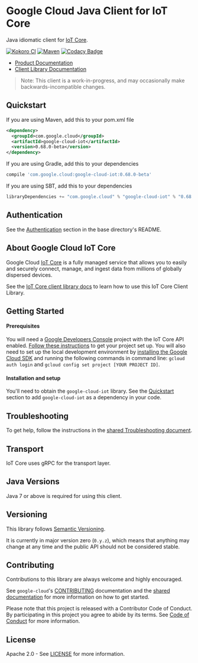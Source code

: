 Google Cloud Java Client for IoT Core
======================================

Java idiomatic client for [IoT Core][cloud-iot].

[![Kokoro CI](http://storage.googleapis.com/cloud-devrel-public/java/badges/google-cloud-java/master.svg)](http://storage.googleapis.com/cloud-devrel-public/java/badges/google-cloud-java/master.html)
[![Maven](https://img.shields.io/maven-central/v/com.google.cloud/google-cloud-iot.svg)](https://img.shields.io/maven-central/v/com.google.cloud/google-cloud-iot.svg)
[![Codacy Badge](https://api.codacy.com/project/badge/grade/9da006ad7c3a4fe1abd142e77c003917)](https://www.codacy.com/app/mziccard/google-cloud-java)

- [Product Documentation][iot-product-docs]
- [Client Library Documentation][iot-client-lib-docs]

> Note: This client is a work-in-progress, and may occasionally
> make backwards-incompatible changes.

Quickstart
----------

[//]: # ({x-version-update-start:google-cloud-iot:released})
If you are using Maven, add this to your pom.xml file
```xml
<dependency>
  <groupId>com.google.cloud</groupId>
  <artifactId>google-cloud-iot</artifactId>
  <version>0.68.0-beta</version>
</dependency>
```
If you are using Gradle, add this to your dependencies
```Groovy
compile 'com.google.cloud:google-cloud-iot:0.68.0-beta'
```
If you are using SBT, add this to your dependencies
```Scala
libraryDependencies += "com.google.cloud" % "google-cloud-iot" % "0.68.0-beta"
```
[//]: # ({x-version-update-end})

Authentication
--------------

See the [Authentication](https://github.com/googleapis/google-cloud-java#authentication) section in the base directory's README.

About Google Cloud IoT Core
----------------------------

Google Cloud [IoT Core][cloud-iot]  is a fully managed service that allows you to easily and securely connect, manage, and ingest data from millions of globally dispersed devices.

See the [IoT Core client library docs][iot-client-lib-docs] to learn how to use this IoT Core Client Library.

Getting Started
---------------
#### Prerequisites
You will need a [Google Developers Console](https://console.developers.google.com/) project with the IoT Core API enabled. [Follow these instructions](https://cloud.google.com/resource-manager/docs/creating-managing-projects) to get your project set up. You will also need to set up the local development environment by [installing the Google Cloud SDK](https://cloud.google.com/sdk/) and running the following commands in command line: `gcloud auth login` and `gcloud config set project [YOUR PROJECT ID]`.

#### Installation and setup
You'll need to obtain the `google-cloud-iot` library.  See the [Quickstart](#quickstart) section to add `google-cloud-iot` as a dependency in your code.

Troubleshooting
---------------

To get help, follow the instructions in the [shared Troubleshooting document](https://github.com/googleapis/google-cloud-common/blob/master/troubleshooting/readme.md#troubleshooting).

Transport
---------
IoT Core uses gRPC for the transport layer.

Java Versions
-------------

Java 7 or above is required for using this client.

Versioning
----------

This library follows [Semantic Versioning](http://semver.org/).

It is currently in major version zero (``0.y.z``), which means that anything may change at any time and the public API should not be considered stable.

Contributing
------------

Contributions to this library are always welcome and highly encouraged.

See `google-cloud`'s [CONTRIBUTING] documentation and the [shared documentation](https://github.com/googleapis/google-cloud-common/blob/master/contributing/readme.md#how-to-contribute-to-gcloud) for more information on how to get started.

Please note that this project is released with a Contributor Code of Conduct. By participating in this project you agree to abide by its terms. See [Code of Conduct][code-of-conduct] for more information.

License
-------

Apache 2.0 - See [LICENSE] for more information.


[CONTRIBUTING]:https://github.com/googleapis/google-cloud-java/blob/master/CONTRIBUTING.md
[code-of-conduct]:https://github.com/googleapis/google-cloud-java/blob/master/CODE_OF_CONDUCT.md#contributor-code-of-conduct
[LICENSE]: https://github.com/googleapis/google-cloud-java/blob/master/LICENSE
[cloud-platform]: https://cloud.google.com/
[cloud-iot]: https://cloud.google.com/iot-core
[iot-product-docs]: https://cloud.google.com/iot-core/docs
[iot-client-lib-docs]: https://googleapis.github.io/google-cloud-java/google-cloud-clients/apidocs/index.html?com/google/cloud/iot/v1/package-summary.html
